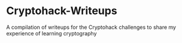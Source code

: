 # Cryptohack-Writeups
A compilation of writeups for the Cryptohack challenges to share my experience of learning cryptography
